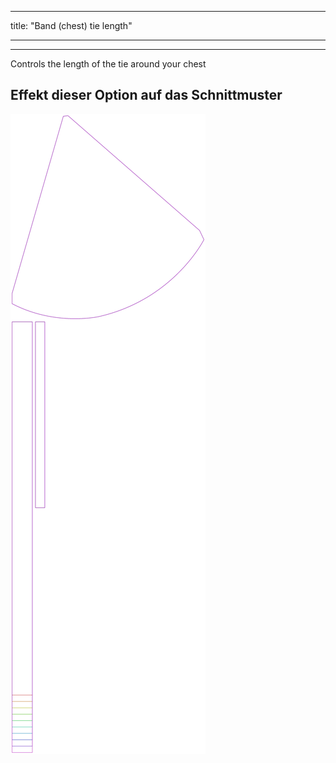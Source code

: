 - - -
title: "Band (chest) tie length"
- - -

---

Controls the length of the tie around your chest

## Effekt dieser Option auf das Schnittmuster

![Dieses Bild zeigt den Effekt dieser Option, indem es mehrere Varianten überlagert, die einen anderen Wert für diese Option haben](bee_bandtielength_sample.svg "Effekt dieser Option auf das Schnittmuster")
